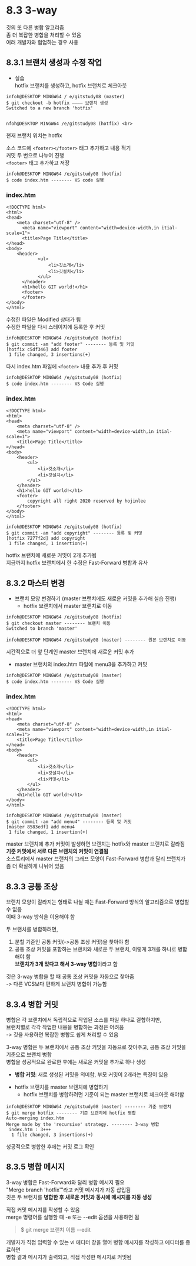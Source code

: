 # 8.3 3-way 
깃의 또 다른 병합 알고리즘 <br>
좀 더 복잡한 병합을 처리할 수 있음 <br>
여러 개발자와 협업하는 경우 사용

## 8.3.1 브랜치 생성과 수정 작업
- 실습 <br>
hotfix 브랜치를 생성하고, hotfix 브랜치로 체크아웃 <br>
```
infoh@DESKTOP MINGW64 / e/gitstudy08 (master)
$ git checkout -b hotfix ———— 브랜치 생성
Switched to a new branch 'hotfix'


nfoh@DESKTOP MINGW64 /e/gitstudy08 (hotfix) <br>
```
현재 브랜치 위치는 hotfix <br>

소스 코드에 ```<footer></footer>``` 태그 추가하고 내용 적기 <br>
커밋 두 번으로 나누어 진행 <br>
```<footer>``` 태그 추가하고 저장 <br>
```
infoh@DESKTOP MINGW64 /e/gitstudy08 (hotfix)
$ code index.htm -------- VS code 실행
```

### index.htm
```
<!DOCTYPE html>
<html>
<head>
  	<meta charset="utf-8" />
	  <meta name="viewport" content="width=device-width,in itial-scale=1">
	  <title>Page Title</title>
</head>
<body>
  	<header>
	    	<ul>
		      	<li>깃소개</li>
		  	    <li>깃설치</li>
		    </ul>	
	  </header>
	  <h1>hello GIT world!</h1>
	  <footer>
	  </footer>
</body>
</html>
```    
    
수정한 파일은 Modified 상태가 됨 <br>
수정한 파일을 다시 스테이지에 등록한 후 커밋 <br>

```
infoh@DESKTOP MINGW64 /e/gitstudy08 (hotfix)
$ git commit -am "add footer" -------- 등록 및 커밋
[hotfix c5df346] add footer
 1 file changed, 3 insertions(+)
```

다시 index.htm 파일에 `<footer>` 내용 추가 후 커밋
  
```
infoh@DESKTOP MINGW64 /e/gitstudy08 (hotfix)
$ code index.htm -------- VS Code 실행
```

### index.htm
```
<!DOCTYPE html>
<html>
<head>
	<meta charset="utf-8" />
	<meta name="viewport" content="width=device-width,in itial-scale=1">
	<title>Page Title</title>
</head>
<body>
	<header>
		<ul>
			<li>깃소개</li>
			<li>깃설치</li>
		</ul>	
	</header>
	<h1>hello GIT world!</h1>
	<footer>
		copyright all right 2020 reserved by hojinlee
	</footer>
</body>
</html>
```
```
infoh@DESKTOP MINGW64 /e/gitstudy08 (hotfix)
$ git commit -am "add copyright" -------- 등록 및 커밋
[hotfix 7277f2d] add copyright
 1 file changed, 1 insertion(+)
```
hotfix 브랜치에 새로운 커밋이 2개 추가됨 <br>
지금까지 hotfix 브랜치에서 한 수정은 Fast-Forward 병합과 유사

## 8.3.2 마스터 변경
- 브랜치 모양 변경하기 (master 브랜치에도 새로운 커밋을 추가해 실습 진행) <br>
  + hotfix 브랜치에서 master 브랜치로 이동 
```
infoh@DESKTOP MINGW64 /e/gitstudy08 (hotfix)
$ git checkout master -------- 브랜치 이동
Switched to branch 'master'

infoh@DESKTOP MINGW64 /e/gitstudy08 (master) -------- 원본 브랜치로 이동
```
시간적으로 더 앞 단계인 master 브랜치에 새로운 커밋 추가 <br>
- master 브랜치의 index.htm 파일에 menu3을 추가하고 커밋 <br>
```
infoh@DESKTOP MINGW64 /e/gitstudy08 (master)
$ code index.htm -------- VS Code 실행
```

### index.htm
```
<!DOCTYPE html>
<html>
<head>
	<meta charset="utf-8" />
	<meta name="viewport" content="width=device-width,in itial-scale=1">
	<title>Page Title</title>
</head>
<body>
	<header>
		<ul>
			<li>깃소개</li>
			<li>깃설치</li>
			<li>커밋</li>
		</ul>	
	</header>
	<h1>hello GIT world!</h1>
</body>
</html>
```
```
infoh@DESKTOP MINGW64 /e/gitstudy08 (master)
$ git commit -am "add menu4" -------- 등록 및 커밋
[master 8583edf] add menu4
 1 file changed, 1 insertion(+)
```
master 브랜치에 추가 커밋이 발생하면 브랜치는 hotfix와 master 브랜치로 갈라짐<br>
**기준 커밋에서 서로 다른 브랜치의 커밋이 연결됨** <br>
소스트리에서 master 브랜치의 그래프 모양이 Fast-Forward 병합과 달리 브랜치가 좀 더 확실하게 나뉘어 있음

## 8.3.3 공통 조상
브랜치 모양이 갈라지는 형태로 나뉠 때는 Fast-Forward 방식의 알고리즘으로 병합할 수 없음 <br>
이때 3-way 방식을 이용해야 함

두 브랜치를 병합하려면, 
1. 분할 기준인 공통 커밋(->공통 조상 커밋)을 찾아야 함 
2. 공통 조상 커밋을 포함하는 브랜치와 새로운 두 브랜치, 이렇게 3개를 하나로 병합해야 함 <br>
**브랜치가 3개 있다고 해서 3-way 병합**이라고 함

깃은 3-way 병합을 할 때 공통 조상 커밋을 자동으로 찾아줌 <br>
-> 다른 VCS보다 편하게 브랜치 병합이 가능함

## 8.3.4 병합 커밋
병합은 각 브랜치에서 독립적으로 작업된 소스를 파일 하나로 결합하지만, <br>
브랜치별로 각각 작업한 내용을 병합하는 과정은 어려움 <br>
-> 깃을 사용하면 복잡한 병합도 쉽게 처리할 수 있음

3-way 병합은 두 브랜치에서 공통 조상 커밋을 자동으로 찾아주고, 공통 조상 커밋을 기준으로 브랜치 병합 <br>
병합을 성공적으로 완료한 후에는 새로운 커밋을 추가로 하나 생성 <br>
* **병합 커밋**: 새로 생성된 커밋을 의미함, 부모 커밋이 2개라는 특징이 있음 <br>

- hotfix 브랜치를 master 브랜치에 병합하기
  + hotfix 브랜치를 병합하려면 기준이 되는 master 브랜치로 체크아웃 해야함
```
infoh@DESKTOP MINGW64 /e/gitstudy08 (master) -------- 기준 브랜치
$ git merge hotfix -------- 기준 브랜치에 hotfix 병합
Auto-merging index.htm
Merge made by the 'recursive' strategy. -------- 3-way 병합
 index.htm : 3+++
  1 file changed, 3 insertions(+)
```
성공적으로 병합한 후에는 커밋 로그 확인

## 8.3.5 병합 메시지
3-way 병합은 Fast-Forward와 달리 병합 메시지 필요 <br>
"Merge branch 'hotfix'"라고 커밋 메시지가 자동 삽입됨 <br>
깃은 두 브랜치를 **병합한 후 새로운 커밋과 동시에 메시지를 자동 생성**

직접 커밋 메시지를 작성할 수 있음 <br>
merge 명령어를 실행할 때 -e 또는 --edit 옵션을 사용하면 됨 <br>
> $ git merge 브랜치 이름 --edit

개발자가 직접 입력할 수 있는 vi 에디터 창을 열어 병합 메시지를 작성하고 에디터를 종료하면 <br>
병합 결과 메시지가 출력되고, 직접 작성한 메시지로 커밋됨
